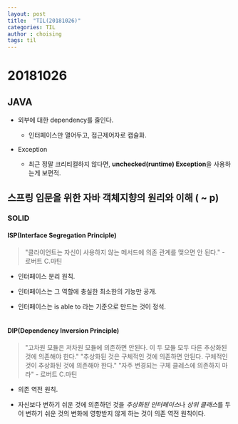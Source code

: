 ```yaml
---
layout: post
title:  "TIL(20181026)"
categories: TIL
author : choising
tags: til
---
```


# 20181026

## JAVA

- 외부에 대한 dependency를 줄인다.
    - 인터페이스만 열어두고, 접근제어자로 캡슐화.

- Exception
    - 최근 정말 크리티컬하지 않다면, **unchecked(runtime) Exception**을 사용하는게 보편적.



## 스프링 입문을 위한 자바 객체지향의 원리와 이해 ( ~ p)

### SOLID

#### ISP(Interface Segregation Principle)

> "클라이언트는 자신이 사용하지 않는 메서드에 의존 관계를 맺으면 안 된다." - 로버트 C.마틴

- 인터페이스 분리 원칙.

- 인터페이스는 그 역할에 충실한 최소한의 기능만 공개.
- 인터페이스는 is able to 라는 기준으로 만드는 것이 정석.
<br><br>

#### DIP(Dependency Inversion Principle)

> "고차원 모듈은 저차원 모듈에 의존하면 안된다.
이 두 모듈 모두 다른 추상화된 것에 의존해야 한다."
"추상화된 것은 구체적인 것에 의존하면 안된다.
구체적인 것이 추상화된 것에 의존해야 한다."
"자주 변경되는 구체 클레스에 의존하지 마라" - 로버트 C.마틴

- 의존 역전 원칙.

- 자신보다 변하기 쉬운 것에 의존하던 것을 *추상화된 인터페이스*나 *상위 클래스*를 두어 변하기 쉬운 것의 변화에 영향받지 않게 하는 것이 의존 역전 원칙이다.
<br><br>